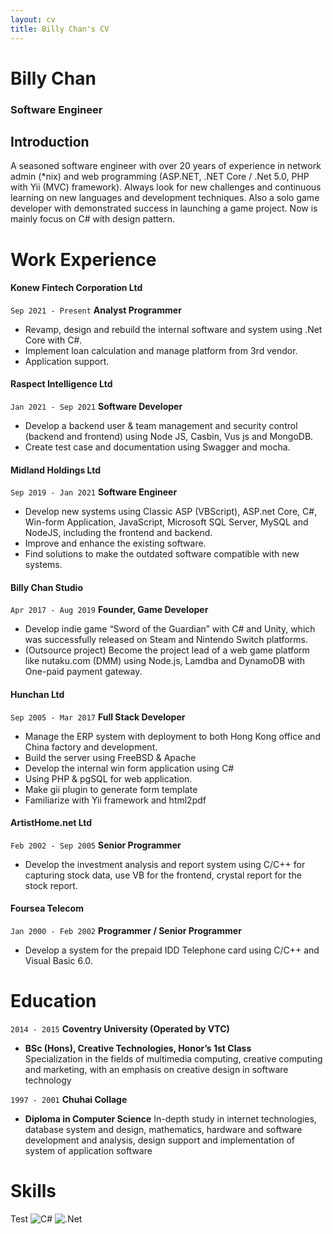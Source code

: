 ```yaml
---
layout: cv
title: Billy Chan's CV
---
```

# Billy Chan
### Software Engineer


## Introduction

A seasoned software engineer with over 20 years of experience in network admin (*nix) and web programming (ASP.NET, .NET Core / .Net 5.0, PHP with Yii (MVC) framework). Always look for new challenges and continuous learning on new languages and development techniques. Also a solo game developer with demonstrated success in launching a game project. Now is mainly focus on C# with design pattern. 

# Work Experience 

#### Konew Fintech Corporation Ltd 
`Sep 2021 - Present`
__Analyst Programmer__
- Revamp, design and rebuild the internal software and system using .Net Core with C#.  
- Implement loan calculation and manage platform from 3rd vendor. 
- Application support.
  

#### Raspect Intelligence Ltd  
`Jan 2021 - Sep 2021`
__Software Developer__ 
- Develop a backend user & team management and security control (backend and frontend) using Node JS, Casbin, Vus js and MongoDB. 
- Create test case and documentation using Swagger and mocha. 
  
   
#### Midland Holdings Ltd 
`Sep 2019 - Jan 2021`
__Software Engineer__
- Develop new systems using Classic ASP (VBScript), ASP.net Core, C#, Win-form Application, JavaScript, Microsoft SQL Server, MySQL and NodeJS, including the frontend and backend.  
- Improve and enhance the existing software.  
- Find solutions to make the outdated software compatible with new 
systems.  

#### Billy Chan Studio
`Apr 2017 - Aug 2019`
__Founder, Game Developer__
- Develop indie game “Sword of the Guardian” with C# and Unity, which was successfully released on Steam and Nintendo Switch platforms.  
- (Outsource project) Become the project lead of a web game platform like nutaku.com (DMM) using Node.js, Lamdba and DynamoDB with One-paid payment gateway.  

#### Hunchan Ltd 
`Sep 2005 - Mar 2017`
__Full Stack Developer__
- Manage the ERP system with deployment to both Hong Kong office and China factory and development.  
- Build the server using FreeBSD & Apache 
- Develop the internal win form application using C# 
- Using PHP & pgSQL for web application. 
- Make gii plugin to generate form template 
- Familiarize with Yii framework and html2pdf
   
#### ArtistHome.net Ltd
`Feb 2002 - Sep 2005`
__Senior Programmer__  
- Develop the investment analysis and report system using C/C++ for capturing stock data, use VB for the frontend, crystal report for the stock report. 

#### Foursea Telecom  
`Jan 2000 - Feb 2002`
__Programmer / Senior Programmer__
- Develop a system for the prepaid IDD Telephone card using C/C++ and Visual Basic 6.0.

# Education 
`2014 - 2015`
__Coventry University (Operated by VTC)__

- __BSc (Hons), Creative Technologies, Honor’s 1st Class__  
Specialization in the fields of multimedia computing, creative computing and marketing, with an emphasis on creative design in software technology

`1997 - 2001`
__Chuhai Collage__

- __Diploma in Computer Science__ 
In-depth study in internet technologies, database system and design, mathematics, hardware and software development and analysis, design support and implementation of system of application software 

# Skills 
<span>Test</span>
![C#](https://img.shields.io/badge/c%23-%23239120.svg?style=for-the-badge&logo=c-sharp&logoColor=white)
![.Net](https://img.shields.io/badge/.NET-5C2D91?style=for-the-badge&logo=.net&logoColor=white)